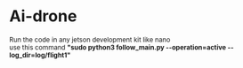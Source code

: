 # Ai-drone
<sub> Run the code in any jetson development kit like nano </sub>\
<sub> use this command **"sudo python3 follow_main.py --operation=active --log_dir=log/flight1"** </sub> 
